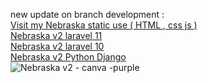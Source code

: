new update on branch development :
<br>
[Visit my Nebraska static use ( HTML , css js )](https://www.nebraskav2.sulaslansetiawan.cfd)
<br>
[Nebraska v2 laravel 11](https://github.com/aslan-asilon31/nebraska_v2_laravel11)
<br>
[Nebraska v2 laravel 10](https://github.com/aslan-asilon31/nebraska_laravel10)
<br>
[Nebraska v2 Python Django](https://github.com/aslan-asilon33/nebraska_v2_django.git)
<br>
![Nebraska v2 - canva -purple](https://github.com/aslan-asilon31/nebraska_v2_laravel11/assets/116990574/410548e7-6326-49a0-bb57-c47cc2ee69ad)


